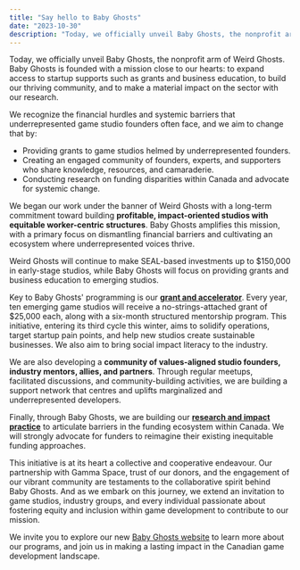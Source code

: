```yaml
---
title: "Say hello to Baby Ghosts"
date: "2023-10-30"
description: "Today, we officially unveil Baby Ghosts, the nonprofit arm of Weird Ghosts. Baby Ghosts is founded with a mission close to our hearts: to expand access to startup supports such as grants and business education, to build our thriving community, and to make a material impact on the sector with our research."
---
```


Today, we officially unveil Baby Ghosts, the nonprofit arm of Weird Ghosts. Baby Ghosts is founded with a mission close to our hearts: to expand access to startup supports such as grants and business education, to build our thriving community, and to make a material impact on the sector with our research.

We recognize the financial hurdles and systemic barriers that underrepresented game studio founders often face, and we aim to change that by:

- Providing grants to game studios helmed by underrepresented founders.
- Creating an engaged community of founders, experts, and supporters who share knowledge, resources, and camaraderie.
- Conducting research on funding disparities within Canada and advocate for systemic change.

We began our work under the banner of Weird Ghosts with a long-term commitment toward building **profitable, impact-oriented studios with equitable worker-centric structures**. Baby Ghosts amplifies this mission, with a primary focus on dismantling financial barriers and cultivating an ecosystem where underrepresented voices thrive.

Weird Ghosts will continue to make SEAL-based investments up to $150,000 in early-stage studios, while Baby Ghosts will focus on providing grants and business education to emerging studios.

Key to Baby Ghosts' programming is our **[grant and accelerator](/grant-and-accelerator)**. Every year, ten emerging game studios will receive a no-strings-attached grant of $25,000 each, along with a six-month structured mentorship program. This initiative, entering its third cycle this winter, aims to solidify operations, target startup pain points, and help new studios create sustainable businesses. We also aim to bring social impact literacy to the industry.

We are also developing a **community of values-aligned studio founders, industry mentors, allies, and partners**. Through regular meetups, facilitated discussions, and community-building activities, we are building a support network that centres and uplifts marginalized and underrepresented developers. 

Finally, through Baby Ghosts, we are building our **[research and impact practice](/research-and-impact)** to articulate barriers in the funding ecosystem within Canada. We will strongly advocate for funders to reimagine their existing inequitable funding approaches.

This initiative is at its heart a collective and cooperative endeavour. Our partnership with Gamma Space, trust of our donors, and the engagement of our vibrant community are testaments to the collaborative spirit behind Baby Ghosts. And as we embark on this journey, we extend an invitation to game studios, industry groups, and every individual passionate about fostering equity and inclusion within game development to contribute to our mission.

We invite you to explore our new [Baby Ghosts website](https://babyghosts.fund) to learn more about our programs, and join us in making a lasting impact in the Canadian game development landscape.
